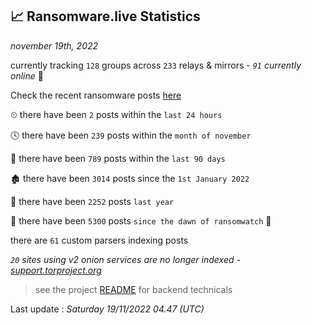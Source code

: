 
## 📈 Ransomware.live Statistics
_november 19th, 2022_

currently tracking `128` groups across `233` relays & mirrors - _`91` currently online_ 📡

Check the recent ransomware posts [here](https://www.ransomware.live/#/recentposts)


⏲ there have been `2` posts within the `last 24 hours`

🕓 there have been `239` posts within the `month of november`

📅 there have been `789` posts within the `last 90 days`

🏚 there have been `3014` posts since the `1st January 2022`

🚀 there have been `2252` posts `last year`

🦕 there have been `5300` posts `since the dawn of ransomwatch` 🐣

there are `61` custom parsers indexing posts

_`20` sites using v2 onion services are no longer indexed - [support.torproject.org](https://support.torproject.org/onionservices/v2-deprecation/)_

> see the project [README](https://github.com/jmousqueton/ransomwatch#readme) for backend technicals



Last update : _Saturday 19/11/2022 04.47 (UTC)_

